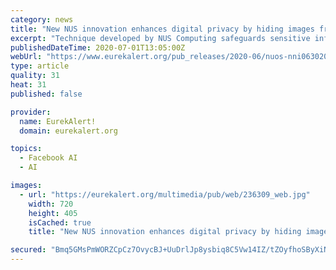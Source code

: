```yaml
---
category: news
title: "New NUS innovation enhances digital privacy by hiding images from the prying eyes of AI"
excerpt: "Technique developed by NUS Computing safeguards sensitive information by stopping algorithms from automatically recognising faces of people as well as specific attributes, such as gender and race, while remaining fully perceptible to the human eye."
publishedDateTime: 2020-07-01T13:05:00Z
webUrl: "https://www.eurekalert.org/pub_releases/2020-06/nuos-nni063020.php"
type: article
quality: 31
heat: 31
published: false

provider:
  name: EurekAlert!
  domain: eurekalert.org

topics:
  - Facebook AI
  - AI

images:
  - url: "https://eurekalert.org/multimedia/pub/web/236309_web.jpg"
    width: 720
    height: 405
    isCached: true
    title: "New NUS innovation enhances digital privacy by hiding images from the prying eyes of AI"

secured: "Bmq5GMsPmWORZCpCz7OvycBJ+UuDrlJp8ysbiq8C5Vw14IZ/tZOyfhoSByXiNaDWRg0X1lGU7NlXhW6uJuqp66UQ1Pr1Uj/LQC/p1yOehXeEfEqCXt6YKMzqFm/ZVzlipT+TmcwZ6Z+11vynSd/b7fXwaPyfQNp1Q2QVqAsCkJrAz1AF3xNxd5Q6k8eZt5f1VWjWEyVhS4iImIturpo6U0WMomRx+0VvQiibmYElSQSn0fDFByr9M7YdeusZJShwMQvu7Oy1oGJFISM9Bkwd6anLJBdaSSM8WAWs+MLLWlLGyIasuVRndfbSzh7M1U2PCyzp7ltZ8GNuAsZ+gPDLWQ==;FdId8U4V8hd6YUF/S9WULQ=="
---
```



